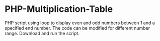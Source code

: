 # PHP-Multiplication-Table
PHP script using loop to display even and odd numbers between 1 and a specified end number. The code can be modified for different number range.
Download and run the script.
